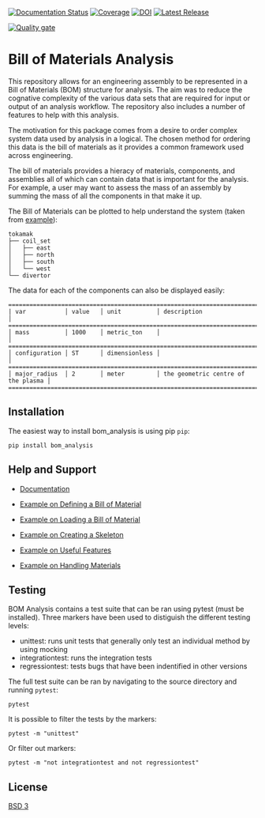 [![Documentation Status](https://readthedocs.org/projects/bom-analysis/badge/?version=latest)](https://bom-analysis.readthedocs.io/en/latest/?badge=latest)
[![Coverage](https://sonarcloud.io/api/project_badges/measure?project=ukaea_bom_analysis&metric=coverage)](https://sonarcloud.io/summary/new_code?id=ukaea_bom_analysis)
[![DOI](https://zenodo.org/badge/508719944.svg)](https://zenodo.org/badge/latestdoi/508719944)
[![Latest Release](https://img.shields.io/pypi/v/bom_analysis)](https://pypi.org/project/bom-analysis/)

[![Quality gate](https://sonarcloud.io/api/project_badges/quality_gate?project=ukaea_bom_analysis)](https://sonarcloud.io/summary/new_code?id=ukaea_bom_analysis)


# Bill of Materials Analysis

This repository allows for an engineering assembly to be represented in a Bill of Materials 
(BOM) structure for analysis. The aim was to reduce the cognative complexity of the various data
sets that are required for input or output of an analysis workflow. The repository also
includes a number of features to help with this analysis.

The motivation for this package comes from a desire to order complex
system data used by analysis in a logical. The chosen method
for ordering this data is the bill of materials as it provides a common
framework used across engineering.

The bill of materials provides a hieracy of materials, components, and assemblies
all of which can contain data that is important for the analysis. For example,
a user may want to assess the mass of an assembly by summing the mass of all
the components in that make it up.

The Bill of Materials can be plotted to help understand the system (taken from [example](https://github.com/ukaea/bom_analysis/blob/main/examples/example_1%20-%20Loading_a_Bill_of_Materials.ipynb)):

    tokamak
    ├── coil_set
    │   ├── east
    │   ├── north
    │   ├── south
    │   └── west
    └── divertor

The data for each of the components can also be displayed easily:

    ================================================================================
    | var           │ value   │ unit          │ description                        │
    ================================================================================
    │ mass          │ 1000    │ metric_ton    │                                    │
    ================================================================================
    │ configuration │ ST      │ dimensionless │                                    │
    ================================================================================
    │ major_radius  │ 2       │ meter         │ the geometric centre of the plasma │
    ================================================================================    

## Installation

The easiest way to install bom_analysis is using pip ``pip``:

    pip install bom_analysis


## Help and Support

- [Documentation](https://bom-analysis.readthedocs.io/en/latest/index.html#)

- [Example on Defining a Bill of Material](https://github.com/ukaea/bom_analysis/blob/main/examples/example_0%20-%20Defining%20a%20Bill%20of%20Materials.ipynb)

- [Example on Loading a Bill of Material](https://github.com/ukaea/bom_analysis/blob/main/examples/example_1%20-%20Loading_a_Bill_of_Materials.ipynb)

- [Example on Creating a Skeleton](https://github.com/ukaea/bom_analysis/blob/main/examples/example_2%20-%20Creating%20a%20Skeleton%20from%20Scratch.ipynb)

- [Example on Useful Features](https://github.com/ukaea/bom_analysis/blob/main/examples/example_3%20-%20Other%20Useful%20Classes.ipynb)

- [Example on Handling Materials](https://github.com/ukaea/bom_analysis/blob/main/examples/example_4%20-%20Handling%20Materials.ipynb)


## Testing

BOM Analysis contains a test suite that can be ran using pytest (must be installed). Three markers have been used to distiguish the different testing levels:
- unittest: runs unit tests that generally only test an individual method by using mocking
- integrationtest: runs the integration tests
- regressiontest: tests bugs that have been indentified in other versions

The full test suite can be ran by navigating to the source directory and running ``pytest``:

    pytest 

It is possible to filter the tests by the markers:

    pytest -m "unittest"

Or filter out markers:

    pytest -m "not integrationtest and not regressiontest"

## License
[BSD 3](LICENSE)
